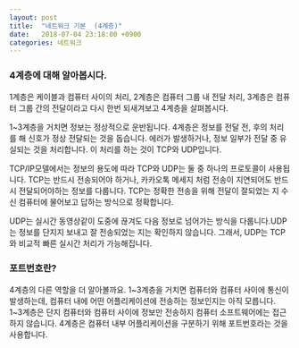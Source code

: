 ```yaml
---
layout: post
title:  "네트워크 기본  (4계층)"
date:   2018-07-04 23:18:00 +0900
categories: 네트워크
---
```


### 4계층에 대해 알아봅시다.

1계층은 케이블과 컴퓨터 사이의 처리, 2계층은 컴퓨터 그룹 내 전달 처리, 3계층은 컴퓨터 그룹 간의 전달이라고 다시 한번 되새겨보고 4계층을 살펴봅시다.

1~3계층을 거치면 정보는 정상적으로 운반됩니다. 4계층은 정보를 전달 전, 후의 처리를 해 신호가 정상 전달되는 것을 돕습니다. 에러가 발생하거나, 정보 일부가 전달 중 유실되는 것을 처리합니다. 이 처리를 하는 것이 TCP와 UDP입니다.

TCP/IP모델에서는 정보의 용도에 따라 TCP와 UDP는 둘 중 하나의 프로토콜이 사용됩니다. TCP는 반드시 전송되어야 하거나, 카카오톡 메세지 처럼 전송이 지연되어도 반드시 전달되어야하는 정보를 다룹니다. TCP는 정확한 전송을 위해 전달이 잘되었는 지 수신 컴퓨터에 물어보고 답하는 방식으로 정확합니다.

UDP는 실시간 동영상같이 도중에 끊겨도 다음 정보로 넘어가는 방식을 다룹니다.UDP는 정보를 단지지 보내고 잘 전송되었는 지는 확인하지 않습니다. 그래서, UDP는 TCP와 비교적 빠른 실시간 처리가 가능해집니다.

### 포트번호란?

4계층의 다른 역할을 더 알아볼까요. 1~3계층을 거치면 컴퓨터와 컴퓨터 사이에 통신이 발생하는데, 컴퓨터 내에 어떤 어플리케이션에 전송하는 정보인지는 아직 모릅니다. 1~3계층은 단지 컴퓨터와 컴퓨터 사이에 정보만 전송하지 컴퓨터 소프트웨어에는 접근하지 않습니다. 4계층은 컴퓨터 내부 어플리케이션을 구분하기 위해 포트번호라는 것을 사용합니다. 

